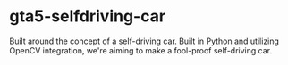 # gta5-selfdriving-car
Built around the concept of a self-driving car. Built in Python and utilizing OpenCV integration, we're aiming to make a fool-proof self-driving car.
